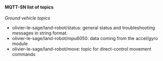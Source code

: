 #### MQTT-SN list of topics

*Ground vehicle topics*

- olivier-le-sage/land-robot/status: general status and troubleshooting messages in string format.
- olivier-le-sage/land-robot/mpu6050: data coming from the accel/gyro module
- olivier-le-sage/land-robot/move: topic for direct-control movement commands
